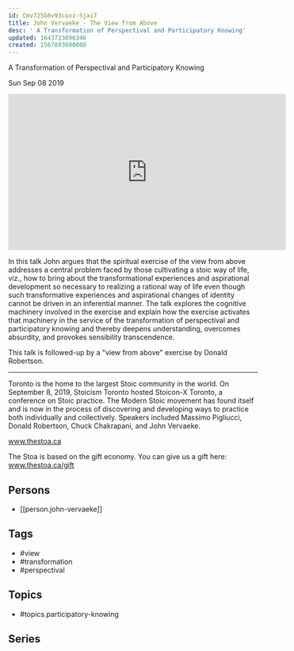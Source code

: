 ```yaml
---
id: Cmv725G6v93coxz-Sjai7
title: John Vervaeke - The View from Above
desc: ' A Transformation of Perspectival and Participatory Knowing'
updated: 1643723096346
created: 1567893600000
---
```



 A Transformation of Perspectival and Participatory Knowing

Sun Sep 08 2019

<iframe width="560" height="315" src="https://www.youtube.com/embed/n5iGCW3fDb4" title="John Vervaeke - The View from Above: A Transformation of Perspectival and Participatory Knowing" frameborder="0" allow="accelerometer; autoplay; clipboard-write; encrypted-media; gyroscope; picture-in-picture" allowfullscreen ></iframe>

In this talk John argues that the spiritual exercise of the view from above addresses a central problem faced by those cultivating a stoic way of  life, viz., how to bring about the  transformational experiences and aspirational development  so necessary to realizing a rational way of life even though such transformative experiences and aspirational changes of identity cannot be driven in an inferential manner. The talk explores the cognitive machinery involved in the exercise and explain how the exercise activates that machinery in the service of the transformation of perspectival and participatory knowing and thereby deepens understanding, overcomes absurdity, and provokes sensibility transcendence.

This talk is followed-up by a "view from above" exercise by Donald Robertson.

***

Toronto is the home to the largest Stoic community in the world. On September 8, 2019, Stoicism Toronto hosted Stoicon-X Toronto, a conference on Stoic practice. The Modern Stoic movement has found itself and is now in the process of discovering and developing ways to practice both individually and collectively. Speakers included Massimo Pigliucci, Donald Robertson, Chuck Chakrapani, and John Vervaeke.

www.thestoa.ca

The Stoa is based on the gift economy. You can give us a gift here: www.thestoa.ca/gift

## Persons

- [[person.john-vervaeke]]

## Tags

- #view
- #transformation
- #perspectival

## Topics

- #topics.participatory-knowing

## Series



